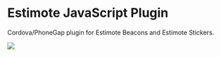 # Estimote JavaScript Plugin

Cordova/PhoneGap plugin for Estimote Beacons and Estimote Stickers.

<img src="http://evomedia.evothings.com/2015/02/beacons-in-box.jpg">
